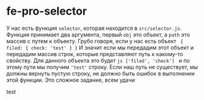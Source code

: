 # fe-pro-selector

У нас есть функция ```selector```, которая находится в ```src/selector.js```. Функция принимает два аргумента, первый ```obj``` это объект, а ```path``` это массив с путем к объекту. Грубо говоря, если у нас есть объект ```
{
    filed: {
        check: 'test'
    }
}```
И значит если мы передадим этот объект и передадим массив строк, которые представляют путь к какому-то свойству. Для данного объекта это будет ```js ['filed', 'check'] ``` и по этому пути мы получим ```'test'``` строку. Если наш путь не существует, мы должны вернуть пустую строку, не должно быть ошибок в выполнении этой функции. Это сложное задание, всем удачи

test